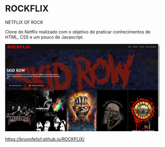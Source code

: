 # ROCKFLIX
NETFLIX OF ROCK

Clone do Netflix realizado com o objetivo de praticar conhecimentos de HTML, CSS e um pouco de Javascript.

![alt text](https://github.com/brunofelixf/ROCKFLIX/blob/main/img/Rockflix.jpg?raw=true)

https://brunofelixf.github.io/ROCKFLIX/
